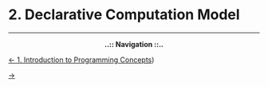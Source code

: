 # 2. Declarative Computation Model


---

<div align="center"><b>..:: Navigation ::..</b></div>

 [<- 1. Introduction to Programming Concepts](1-Introduction-to-Programming-Concepts.md))
 
 [-> ]()
